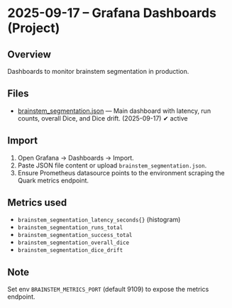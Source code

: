 2025-09-17 – Grafana Dashboards (Project)
========================================

Overview
--------
Dashboards to monitor brainstem segmentation in production.

Files
-----
- [brainstem_segmentation.json](brainstem_segmentation.json) — Main dashboard with latency, run counts, overall Dice, and Dice drift. (2025-09-17) ✔ active

Import
------
1. Open Grafana → Dashboards → Import.
2. Paste JSON file content or upload `brainstem_segmentation.json`.
3. Ensure Prometheus datasource points to the environment scraping the Quark metrics endpoint.

Metrics used
------------
- `brainstem_segmentation_latency_seconds{}` (histogram)
- `brainstem_segmentation_runs_total`
- `brainstem_segmentation_success_total`
- `brainstem_segmentation_overall_dice`
- `brainstem_segmentation_dice_drift`

Note
----
Set env `BRAINSTEM_METRICS_PORT` (default 9109) to expose the metrics endpoint.

